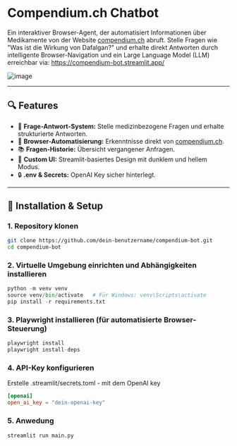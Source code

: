 # Compendium.ch Chatbot

Ein interaktiver Browser-Agent, der automatisiert Informationen über Medikamente von der Website [compendium.ch](https://compendium.ch/) abruft. Stelle Fragen wie "Was ist die Wirkung von Dafalgan?" und erhalte direkt Antworten durch intelligente Browser-Navigation und ein Large Language Model (LLM) erreichbar via: https://compendium-bot.streamlit.app/

![image](https://github.com/user-attachments/assets/4ff19e74-f1da-4bbf-a9e1-14ea13e04053)


---

## 🔍 Features

- 🧠 **Frage-Antwort-System:** Stelle medizinbezogene Fragen und erhalte strukturierte Antworten.
- 🧭 **Browser-Automatisierung:** Erkenntnisse direkt von [compendium.ch](https://compendium.ch).
- 📚 **Fragen-Historie:** Übersicht vergangener Anfragen.
- 🎨 **Custom UI:** Streamlit-basiertes Design mit dunklem und hellem Modus.
- 🔒 **.env & Secrets:** OpenAI Key sicher hinterlegt.

---

## 🚀 Installation & Setup

### 1. Repository klonen

```bash
git clone https://github.com/dein-benutzername/compendium-bot.git
cd compendium-bot
```

### 2. Virtuelle Umgebung einrichten und Abhängigkeiten installieren
```python
python -m venv venv
source venv/bin/activate   # Für Windows: venv\Scripts\activate
pip install -r requirements.txt
```

### 3. Playwright installieren (für automatisierte Browser-Steuerung)
```python
playwright install
playwright install-deps
```

### 4. API-Key konfigurieren
Erstelle .streamlit/secrets.toml - mit dem OpenAI key
```toml
[openai]
open_ai_key = "dein-openai-key"
```
### 5. Anwedung
```python
streamlit run main.py
```



